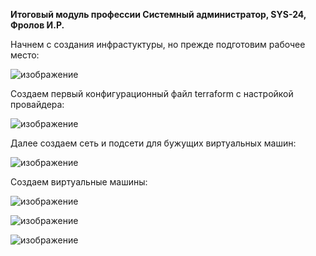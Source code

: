 **Итоговый модуль профессии Системный администратор, SYS-24, Фролов И.Р.**

Начнем с создания инфрастуктуры, но прежде подготовим рабочее место:

![изображение](https://github.com/user-attachments/assets/286f40c4-bea2-4097-98f0-8ca90805e91d)

Создаем первый конфигурационный файл terraform с настройкой провайдера:

![изображение](https://github.com/user-attachments/assets/ad9d7ee7-9b24-4c79-8190-c6eb1df438ce)

Далее создаем сеть и подсети для бужущих виртуальных машин:

![изображение](https://github.com/user-attachments/assets/ea8dc17a-1508-448c-81b2-5071d59abc4c)

Создаем виртуальные машины:

![изображение](https://github.com/user-attachments/assets/3b16825e-e623-4586-831c-eec3a6becfa9)

![изображение](https://github.com/user-attachments/assets/2e0203e4-6403-4b71-a55a-2075e16f08b4)

![изображение](https://github.com/user-attachments/assets/6f4a2040-d73f-49b3-978d-56c803d6b364)

